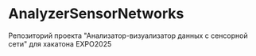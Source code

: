 # AnalyzerSensorNetworks
Репозиторий проекта "Анализатор-визуализатор данных с сенсорной сети" для хакатона EXPO2025

[logo]: https://github.com/sergbelom/AnalyzerSensorNetworks/blob/DesktopVersion/SafeCity/SafeCity/Resources/UI.png
